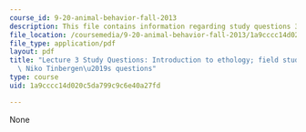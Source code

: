 ```yaml
---
course_id: 9-20-animal-behavior-fall-2013
description: This file contains information regarding study questions 3.
file_location: /coursemedia/9-20-animal-behavior-fall-2013/1a9cccc14d020c5da799c9c6e40a27fd_MIT9_20F13_L3_Qs.pdf
file_type: application/pdf
layout: pdf
title: "Lecture 3 Study Questions: Introduction to ethology; field studies of birds;\
  \ Niko Tinbergen\u2019s questions"
type: course
uid: 1a9cccc14d020c5da799c9c6e40a27fd

---
```

None